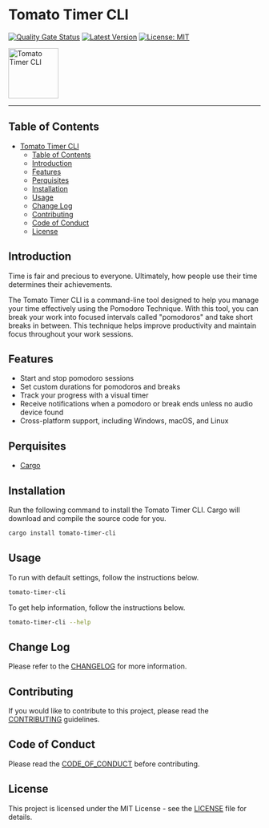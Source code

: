 # Tomato Timer CLI

[![Quality Gate Status][s0]][l0] [![Latest Version][s1]][l1] [![License: MIT][s2]][l2]

<img src="https://miguoliang.github.io/tomato-timer-cli/logo.png" alt="Tomato Timer CLI" height="100px">

---

## Table of Contents

- [Tomato Timer CLI](#tomato-timer-cli)
  - [Table of Contents](#table-of-contents)
  - [Introduction](#introduction)
  - [Features](#features)
  - [Perquisites](#perquisites)
  - [Installation](#installation)
  - [Usage](#usage)
  - [Change Log](#change-log)
  - [Contributing](#contributing)
  - [Code of Conduct](#code-of-conduct)
  - [License](#license)

## Introduction

Time is fair and precious to everyone. Ultimately, how people use their time determines their achievements.

The Tomato Timer CLI is a command-line tool designed to help you manage your time effectively using the Pomodoro Technique. With this tool, you can break your work into focused intervals called "pomodoros" and take short breaks in between. This technique helps improve productivity and maintain focus throughout your work sessions.

## Features

- Start and stop pomodoro sessions
- Set custom durations for pomodoros and breaks
- Track your progress with a visual timer
- Receive notifications when a pomodoro or break ends unless no audio device found
- Cross-platform support, including Windows, macOS, and Linux

## Perquisites

- [Cargo](https://doc.rust-lang.org/cargo/getting-started/installation.html)

## Installation

Run the following command to install the Tomato Timer CLI. Cargo will download and compile the source code for you.

```bash
cargo install tomato-timer-cli
```

## Usage

To run with default settings, follow the instructions below.

```bash
tomato-timer-cli
```

To get help information, follow the instructions below.

```bash
tomato-timer-cli --help
```

## Change Log

Please refer to the [CHANGELOG](CHANGELOG.md) for more information.

## Contributing

If you would like to contribute to this project, please read the [CONTRIBUTING](CONTRIBUTING.md) guidelines.

## Code of Conduct

Please read the [CODE_OF_CONDUCT](CODE_OF_CONDUCT.md) before contributing.

## License

This project is licensed under the MIT License - see the [LICENSE](LICENSE) file for details.

[s0]: https://sonarcloud.io/api/project_badges/measure?project=miguoliang_tomato-clock-cli&metric=alert_status
[l0]: https://sonarcloud.io/summary/new_code?id=miguoliang_tomato-clock-cli

[s1]: https://img.shields.io/crates/v/tomato-timer-cli.svg
[l1]: https://crates.io/crates/tomato-timer-cli

[s2]: https://img.shields.io/badge/license-MIT-blue.svg
[l2]: ./LICENSE
